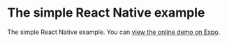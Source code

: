 # The simple React Native example
The simple React Native example. You can [view the online demo on Expo](snack.expo.io/@khoi/the-simple-react-native-example).